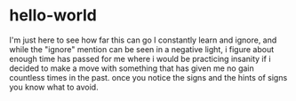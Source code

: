# hello-world
I'm just here to see how far this can go
I constantly learn and ignore, and while the "ignore" mention can be seen in a negative light, i figure about enough time has passed for me where i would be practicing insanity if i decided to make a move with something that has given me no gain countless times in the past. once you notice the signs and the hints of signs you know what to avoid. 
